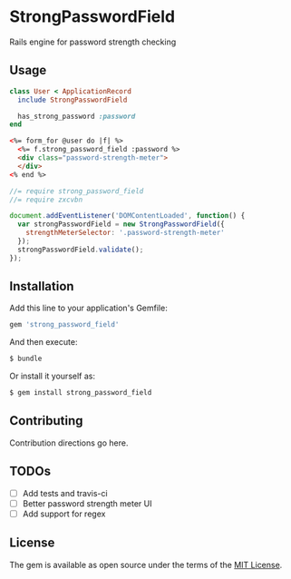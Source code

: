 # StrongPasswordField
Rails engine for password strength checking

## Usage

```ruby
class User < ApplicationRecord
  include StrongPasswordField

  has_strong_password :password
end
```

```html
<%= form_for @user do |f| %>
  <%= f.strong_password_field :password %>
  <div class="password-strength-meter">
  </div>
<% end %>
```

```javascript
//= require strong_password_field
//= require zxcvbn

document.addEventListener('DOMContentLoaded', function() {
  var strongPasswordField = new StrongPasswordField({
    strengthMeterSelector: '.password-strength-meter'
  });
  strongPasswordField.validate();
});
```

## Installation
Add this line to your application's Gemfile:

```ruby
gem 'strong_password_field'
```

And then execute:
```bash
$ bundle
```

Or install it yourself as:
```bash
$ gem install strong_password_field
```

## Contributing
Contribution directions go here.

## TODOs
- [ ] Add tests and travis-ci
- [ ] Better password strength meter UI
- [ ] Add support for regex

## License
The gem is available as open source under the terms of the [MIT License](https://opensource.org/licenses/MIT).
